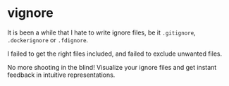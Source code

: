 # vignore

It is been a while that I hate to write ignore files, be it `.gitignore`, `.dockerignore` or `.fdignore`.

I failed to get the right files included, and failed to exclude unwanted files.

No more shooting in the blind! Visualize your ignore files and get instant feedback in intuitive representations.
